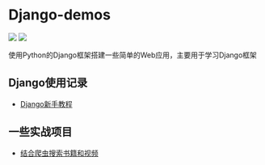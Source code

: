 # Django-demos

![](https://img.shields.io/badge/language-Python-blue.svg) ![](https://img.shields.io/badge/Django-v2.2.5-green.svg)

使用Python的Django框架搭建一些简单的Web应用，主要用于学习Django框架

## Django使用记录

- [Django新手教程](https://chunar5354.github.io/2020/03/06/django-tutorial.html)

## 一些实战项目

- [结合爬虫搜索书籍和视频](https://github.com/Chunar5354/Django-demos/tree/master/SearchDemo)
